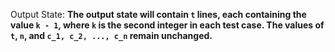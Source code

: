 Output State: **The output state will contain `t` lines, each containing the value `k - 1`, where `k` is the second integer in each test case. The values of `t`, `n`, and `c_1, c_2, ..., c_n` remain unchanged.**